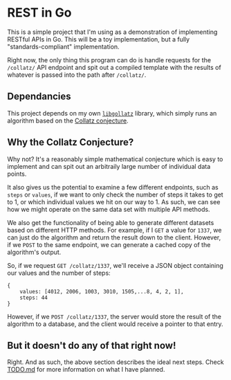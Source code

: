 # REST in Go

This is a simple project that I'm using as a demonstration of implementing RESTful APIs in Go. This will be a toy implementation, but a fully "standards-compliant" implementation.

Right now, the only thing this program can do is handle requests for the `/collatz/` API endpoint and spit out a compiled template with the results of whatever is passed into the path after `/collatz/`. 

## Dependancies

This project depends on my own [`libgollatz`](https://github.com/b4ux1t3/libgollatz) library, which simply runs an algorithm based on the [Collatz conjecture](https://en.wikipedia.org/wiki/Collatz_conjecture).

## Why the Collatz Conjecture?

Why not? It's a reasonably simple mathematical conjecture which is easy to implement and can spit out an arbitraily large number of individual data points.

It also gives us the potential to examine a few different endpoints, such as `steps` or `values`, if we want to only check the number of steps it takes to get to 1, or which individual values we hit on our way to 1. As such, we can see how we might operate on the same data set with multiple API methods.

We also get the functionality of being able to generate different datasets based on different HTTP methods. For example, if I `GET` a value for `1337`, we can just do the algorithm and return the result down to the client. However, if we `POST` to the same endpoint, we can generate a cached copy of the algorithm's output.

So, if we request `GET /collatz/1337`, we'll receive a JSON object containing our values and the number of steps:

    
    {
        values: [4012, 2006, 1003, 3010, 1505,...8, 4, 2, 1],
        steps: 44
    }

However, if we `POST /collatz/1337`, the server would store the result of the algorithm to a database, and the client would receive a pointer to that entry.

## But it doesn't do any of that right now!

Right. And as such, the above section describes the ideal next steps. Check [TODO.md](TODO.md) for more information on what I have planned.
